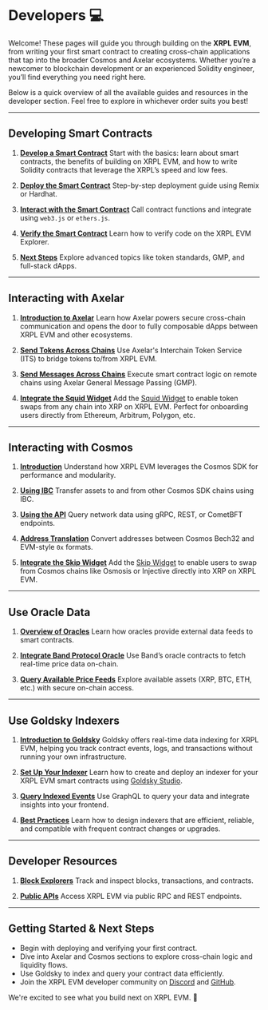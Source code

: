 # Developers 💻

Welcome! These pages will guide you through building on the **XRPL EVM**, from writing your first smart contract to creating cross-chain applications that tap into the broader Cosmos and Axelar ecosystems. Whether you’re a newcomer to blockchain development or an experienced Solidity engineer, you’ll find everything you need right here.

Below is a quick overview of all the available guides and resources in the developer section. Feel free to explore in whichever order suits you best!

---

## Developing Smart Contracts

1. **[Develop a Smart Contract](./developing-smart-contracts/develop-a-smart-contract.md)**
   Start with the basics: learn about smart contracts, the benefits of building on XRPL EVM, and how to write Solidity contracts that leverage the XRPL’s speed and low fees.

2. **[Deploy the Smart Contract](./developing-smart-contracts/deploy-the-smart-contract.md)**
   Step-by-step deployment guide using Remix or Hardhat.

3. **[Interact with the Smart Contract](./developing-smart-contracts/interact-with-the-smart-contract.md)**
   Call contract functions and integrate using `web3.js` or `ethers.js`.

4. **[Verify the Smart Contract](./developing-smart-contracts/verify-the-smart-contract.md)**
   Learn how to verify code on the XRPL EVM Explorer.

5. **[Next Steps](./developing-smart-contracts/next-steps.md)**
   Explore advanced topics like token standards, GMP, and full-stack dApps.

---

## Interacting with Axelar

1. **[Introduction to Axelar](./making-a-cross-chain-dapp/introduction.md)**
   Learn how Axelar powers secure cross-chain communication and opens the door to fully composable dApps between XRPL EVM and other ecosystems.

2. **[Send Tokens Across Chains](./making-a-cross-chain-dapp/send-tokens.md)**
   Use Axelar's Interchain Token Service (ITS) to bridge tokens to/from XRPL EVM.

3. **[Send Messages Across Chains](./making-a-cross-chain-dapp/send-messages.md)**
   Execute smart contract logic on remote chains using Axelar General Message Passing (GMP).

4. **[Integrate the Squid Widget](./making-a-cross-chain-dapp/swap-with-squid-widget.md)**
   Add the [Squid Widget](https://docs.squidrouter.com/widget-integration/add-a-widget/widget/getting-started) to enable token swaps from any chain into XRP on XRPL EVM. Perfect for onboarding users directly from Ethereum, Arbitrum, Polygon, etc.

---

## Interacting with Cosmos

1. **[Introduction](./interacting-with-cosmos/introduction.md)**
   Understand how XRPL EVM leverages the Cosmos SDK for performance and modularity.

2. **[Using IBC](./interacting-with-cosmos/using-ibc.md)**
   Transfer assets to and from other Cosmos SDK chains using IBC.

3. **[Using the API](./interacting-with-cosmos/using-the-api.md)**
   Query network data using gRPC, REST, or CometBFT endpoints.

4. **[Address Translation](./interacting-with-cosmos/address-translation.md)**
   Convert addresses between Cosmos Bech32 and EVM-style `0x` formats.

5. **[Integrate the Skip Widget](./interacting-with-cosmos/swap-with-skip-widget.md)**
   Add the [Skip Widget](https://docs.skip.build/go/widget/getting-started) to enable users to swap from Cosmos chains like Osmosis or Injective directly into XRP on XRPL EVM.

---

## Use Oracle Data

1. **[Overview of Oracles](./use-oracle-data/band-protocol.md)**
   Learn how oracles provide external data feeds to smart contracts.

2. **[Integrate Band Protocol Oracle](./use-oracle-data/band-protocol.md)**
   Use Band’s oracle contracts to fetch real-time price data on-chain.

3. **[Query Available Price Feeds](./use-oracle-data/band-protocol.md)**
   Explore available assets (XRP, BTC, ETH, etc.) with secure on-chain access.

---

## Use Goldsky Indexers

1. **[Introduction to Goldsky](./use-goldsky-indexer/goldsky-overview.md)**
   Goldsky offers real-time data indexing for XRPL EVM, helping you track contract events, logs, and transactions without running your own infrastructure.

2. **[Set Up Your Indexer](./use-goldsky-indexer/setup-indexer.md)**
   Learn how to create and deploy an indexer for your XRPL EVM smart contracts using [Goldsky Studio](https://goldsky.com/).

3. **[Query Indexed Events](./use-goldsky-indexer/query-events.md)**
   Use GraphQL to query your data and integrate insights into your frontend.

4. **[Best Practices](./use-goldsky-indexer/best-practices.md)**
   Learn how to design indexers that are efficient, reliable, and compatible with frequent contract changes or upgrades.

---

## Developer Resources

1. **[Block Explorers](./resources/block-explorers.md)**
   Track and inspect blocks, transactions, and contracts.

2. **[Public APIs](./resources/public-apis.md)**
   Access XRPL EVM via public RPC and REST endpoints.

---

## Getting Started & Next Steps

* Begin with deploying and verifying your first contract.
* Dive into Axelar and Cosmos sections to explore cross-chain logic and liquidity flows.
* Use Goldsky to index and query your contract data efficiently.
* Join the XRPL EVM developer community on [Discord](https://discord.gg/xrplevm) and [GitHub](https://github.com/xrplevm).

We're excited to see what you build next on XRPL EVM. 🚀